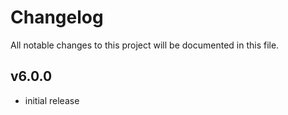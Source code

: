 # Changelog

All notable changes to this project will be documented in this file.

## v6.0.0

- initial release
